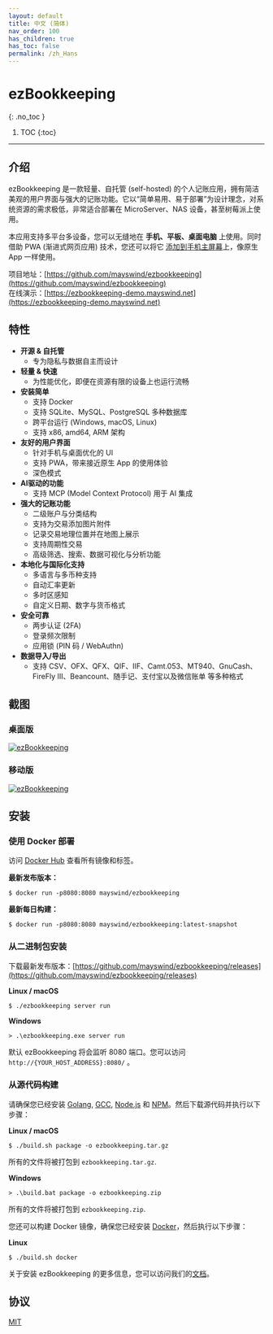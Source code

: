 ```yaml
---
layout: default
title: 中文 (简体)
nav_order: 100
has_children: true
has_toc: false
permalink: /zh_Hans
---
```


# ezBookkeeping
{: .no_toc }

1. TOC
{:toc}

---

## 介绍
ezBookkeeping 是一款轻量、自托管 (self-hosted) 的个人记账应用，拥有简洁美观的用户界面与强大的记账功能。它以“简单易用、易于部署”为设计理念，对系统资源的需求极低，非常适合部署在 MicroServer、NAS 设备，甚至树莓派上使用。

本应用支持多平台多设备，您可以无缝地在 **手机、平板、桌面电脑** 上使用。同时借助 PWA (渐进式网页应用) 技术，您还可以将它 [添加到手机主屏幕](https://raw.githubusercontent.com/wiki/mayswind/ezbookkeeping/img/mobile/add_to_home_screen.gif)上，像原生 App 一样使用。

项目地址：[https://github.com/mayswind/ezbookkeeping](https://github.com/mayswind/ezbookkeeping)  
在线演示：[https://ezbookkeeping-demo.mayswind.net](https://ezbookkeeping-demo.mayswind.net)

## 特性
- **开源 & 自托管**
    - 专为隐私与数据自主而设计
- **轻量 & 快速**
    - 为性能优化，即便在资源有限的设备上也运行流畅
- **安装简单**
    - 支持 Docker
    - 支持 SQLite、MySQL、PostgreSQL 多种数据库
    - 跨平台运行 (Windows, macOS, Linux)
    - 支持 x86, amd64, ARM 架构
- **友好的用户界面**
    - 针对手机与桌面优化的 UI
    - 支持 PWA，带来接近原生 App 的使用体验
    - 深色模式
- **AI驱动的功能**
    - 支持 MCP (Model Context Protocol) 用于 AI 集成
- **强大的记账功能**
    - 二级账户与分类结构
    - 支持为交易添加图片附件
    - 记录交易地理位置并在地图上展示
    - 支持周期性交易
    - 高级筛选、搜索、数据可视化与分析功能
- **本地化与国际化支持**
    - 多语言与多币种支持
    - 自动汇率更新
    - 多时区感知
    - 自定义日期、数字与货币格式
- **安全可靠**
    - 两步认证 (2FA)
    - 登录频次限制
    - 应用锁 (PIN 码 / WebAuthn)
- **数据导入/导出**
    - 支持 CSV、OFX、QFX、QIF、IIF、Camt.053、MT940、GnuCash、FireFly III、Beancount、随手记、支付宝以及微信账单 等多种格式

## 截图
### 桌面版
[![ezBookkeeping](https://raw.githubusercontent.com/wiki/mayswind/ezbookkeeping/img/desktop/zh_Hans.png)](https://raw.githubusercontent.com/wiki/mayswind/ezbookkeeping/img/desktop/zh_Hans.png)

### 移动版
[![ezBookkeeping](https://raw.githubusercontent.com/wiki/mayswind/ezbookkeeping/img/mobile/zh_Hans.png)](https://raw.githubusercontent.com/wiki/mayswind/ezbookkeeping/img/mobile/zh_Hans.png)

## 安装
### 使用 Docker 部署
访问 [Docker Hub](https://hub.docker.com/r/mayswind/ezbookkeeping) 查看所有镜像和标签。

**最新发布版本：**

    $ docker run -p8080:8080 mayswind/ezbookkeeping

**最新每日构建：**

    $ docker run -p8080:8080 mayswind/ezbookkeeping:latest-snapshot

### 从二进制包安装
下载最新发布版本：[https://github.com/mayswind/ezbookkeeping/releases](https://github.com/mayswind/ezbookkeeping/releases)

**Linux / macOS**

    $ ./ezbookkeeping server run

**Windows**

    > .\ezbookkeeping.exe server run

默认 ezBookkeeping 将会监听 8080 端口。您可以访问 `http://{YOUR_HOST_ADDRESS}:8080/` 。

### 从源代码构建
请确保您已经安装 [Golang](https://golang.org/), [GCC](http://gcc.gnu.org/), [Node.js](https://nodejs.org/) 和 [NPM](https://www.npmjs.com/)。然后下载源代码并执行以下步骤：

**Linux / macOS**

    $ ./build.sh package -o ezbookkeeping.tar.gz

所有的文件将被打包到 `ezbookkeeping.tar.gz`.

**Windows**

    > .\build.bat package -o ezbookkeeping.zip

所有的文件将被打包到 `ezbookkeeping.zip`.

您还可以构建 Docker 镜像，确保您已经安装 [Docker](https://www.docker.com/)，然后执行以下步骤：

**Linux**

    $ ./build.sh docker

关于安装 ezBookkeeping 的更多信息，您可以访问我们的[文档](/zh_Hans/installation)。

## 协议
[MIT](https://github.com/mayswind/ezbookkeeping/blob/master/LICENSE)
